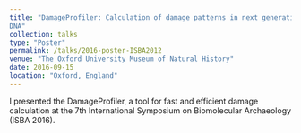 ```yaml
---
title: "DamageProfiler: Calculation of damage patterns in next generation sequencing data from ancient 
DNA"
collection: talks
type: "Poster"
permalink: /talks/2016-poster-ISBA2012
venue: "The Oxford University Museum of Natural History"
date: 2016-09-15
location: "Oxford, England"
---
```


I presented the DamageProfiler, a tool for fast and efficient damage calculation at the 7th International Symposium on Biomolecular Archaeology (ISBA 2016).
